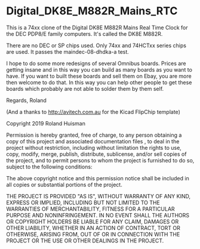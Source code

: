 # Digital_DK8E_M882R_Mains_RTC

This is a 74xx clone of the Digital DK8E M882R Mains Real Time Clock for the DEC PDP8/E family computers. It's called the DK8E M882R.

There are no DEC or SP chips used. Only 74xx and 74HCTxx series chips are used. It passes the maindec-08-dhdka-a test.

I hope to do some more redesigns of several Omnibus boards. Prices are getting insane and in this way you can build as many boards as you want to have. If you want to built these boards and sell them on Ebay, you are more then welcome to do that. In this way you can help other people to get these boards which probably are not able to solder them by them self.



Regards, Roland

(And a thanks to http://avitech.com.au for the Kicad FlipChip template)




Copyright 2019 Roland Huisman

Permission is hereby granted, free of charge, to any person obtaining a copy of this project and associated documentation files , to deal in the project without restriction, including without limitation the rights to use, copy, modify, merge, publish, distribute, sublicense, and/or sell copies of the project, and to permit persons to whom the project is furnished to do so, subject to the following conditions:

The above copyright notice and this permission notice shall be included in all copies or substantial portions of the project.

THE PROJECT IS PROVIDED "AS IS", WITHOUT WARRANTY OF ANY KIND, EXPRESS OR IMPLIED, INCLUDING BUT NOT LIMITED TO THE WARRANTIES OF MERCHANTABILITY, FITNESS FOR A PARTICULAR PURPOSE AND NONINFRINGEMENT. IN NO EVENT SHALL THE AUTHORS OR COPYRIGHT HOLDERS BE LIABLE FOR ANY CLAIM, DAMAGES OR OTHER LIABILITY, WHETHER IN AN ACTION OF CONTRACT, TORT OR OTHERWISE, ARISING FROM, OUT OF OR IN CONNECTION WITH THE PROJECT OR THE USE OR OTHER DEALINGS IN THE PROJECT.
